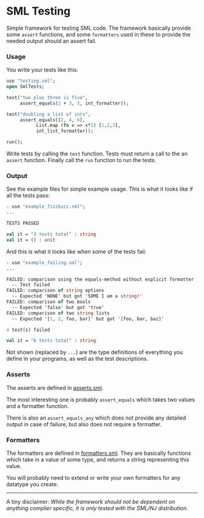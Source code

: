 SML Testing
===========

Simple framework for testing SML code. 
The framework basically provide some `assert` functions, and some `formatters` used in these to provide the needed output should an assert fail.

### Usage

You write your tests like this:

```sml
use "testing.sml";
open SmlTests;

test("two plus three is five",
     assert_equals(2 + 3, 5, int_formatter));

test("doubling a list of ints",
     assert_equals([2, 4, 6],
		   List.map (fn x => x*2) [1,2,3],
		   int_list_formatter));

run();
```

Write tests by calling the `test` function. 
Tests must return a call to the an `assert` function. 
Finally call the `run` function to run the tests.

### Output

See the example files for simple example usage.
This is what it looks like if all the tests pass:

```sml
- use "example_fizzbuzz.sml";
... 

TESTS PASSED

val it = "3 tests total" : string
val it = () : unit
```

And this is what it looks like when some of the tests fail:

```sml
- use "example_failing.sml";
...

FAILED: comparison using the equals-method without explicit formatter
  -- Test failed
FAILED: comparison of string options
  -- Expected 'NONE' but got 'SOME I am a string!'
FAILED: comparison of two bools
  -- Expected 'false' but got 'true'
FAILED: comparison of two string lists
  -- Expected '[1, 2, foo, bar]' but got '[foo, bar, baz]'

4 test(s) failed

val it = "6 tests total" : string
```

Not shown (replaced by `...`) are the type definitions of everything you define in your programs, as well as the test descriptions.

### Asserts

The asserts are defined in [asserts.sml](https://github.com/kvalle/sml-testing/blob/master/asserts.sml).

The most interesting one is probably `assert_equals` which takes two values and a formatter function.

There is also an `assert_equals_any` which does not provide any detailed output in case of failure, but also does not require a formatter.

### Formatters

The formatters are defined in [formatters.sml](https://github.com/kvalle/sml-testing/blob/master/formatters.sml). They are basically functions which take in a value of some type, and returns a string representing this value.

You will probably need to extend or write your own formatters for any datatype you create.

----

A tiny disclaimer: *While the framework should not be dependent on anything complier specific, it is only tested with the SML/NJ distribution.*
